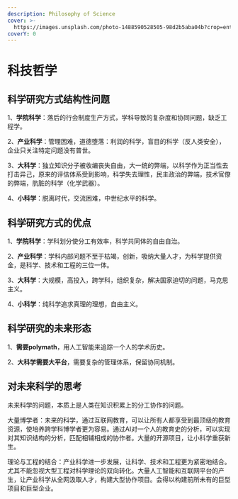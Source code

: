 ```yaml
---
description: Philosophy of Science
cover: >-
  https://images.unsplash.com/photo-1488590528505-98d2b5aba04b?crop=entropy&cs=srgb&fm=jpg&ixid=MnwxOTcwMjR8MHwxfHNlYXJjaHwyfHx0ZWNobm9sb2d5fGVufDB8fHx8MTY0OTQ5NTI3Ng&ixlib=rb-1.2.1&q=85
coverY: 0
---
```


# 科技哲学

## 科学研究方式结构性问题

1、**学院科学**：落后的行会制度生产方式，学科导致的复杂度和协同问题，缺乏工程学。

2、**产业科学**：管理困难，道德堕落：利润的科学，盲目的科学（反人类安全），企业只关注特定问题没有普世。

3、**大科学**：独立知识分子被收编丧失自由，大一统的弊端，以科学作为正当性去打击异己，原来的评估体系受到影响，科学失去理性，民主政治的弊端，技术官僚的弊端，肮脏的科学（化学武器）。

4、**小科学**：脱离时代，交流困难，中世纪水平的科学。

## 科学研究方式的优点

1、**学院科学**：学科划分使分工有效率，科学共同体的自由自治。

2、**产业科学**：学科内部问题不至于枯竭，创新，吸纳大量人才，为科学提供资金，是科学、技术和工程的三位一体。

3、**大科学**：大规模，高投入，跨学科，组织复杂，解决国家迫切的问题，马克思主义。

4、**小科学**：纯科学追求真理的理想，自由主义。

## 科学研究的未来形态

1、**需要polymath**，用人工智能来追踪一个人的学术历史。

2、**大科学需要大平台**，需要复杂的管理体系，保留协同机制。

## 对未来科学的思考

未来科学的问题，本质上是人类在知识积累上的分工协作的问题。

大量博学者：未来的科学，通过互联网教育，可以让所有人都享受到最顶级的教育资源，使培养跨学科博学者更为容易。通过AI对一个人的教育史的分析，可以实现对其知识结构的分析，匹配相辅相成的协作者。大量的开源项目，让小科学重获新生。

理论与工程的结合：产业科学进一步发展，让科学、技术和工程更为紧密地结合。尤其不能忽视大型工程对科学理论的双向转化。大量人工智能和互联网平台的产生，让产业科学从全网汲取人才，构建大型协作项目。会得以构建前所未有的巨型项目和巨型企业。
